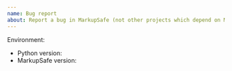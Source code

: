 ```yaml
---
name: Bug report
about: Report a bug in MarkupSafe (not other projects which depend on MarkupSafe)
---
```


<!--
This issue tracker is a tool to address bugs in MarkupSafe itself. Please use
GitHub Discussions or the Pallets Discord for questions about your own code.

Replace this comment with a clear outline of what the bug is.
-->

<!--
Describe how to replicate the bug.

Include a minimal reproducible example that demonstrates the bug.
Include the full traceback if there was an exception.
-->

<!--
Describe the expected behavior that should have happened but didn't.
-->

Environment:

- Python version:
- MarkupSafe version:
